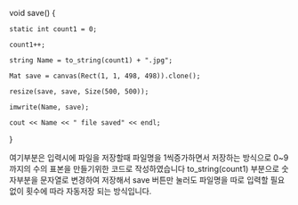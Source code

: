 void save() {

    static int count1 = 0;
    
    count1++;
    
    string Name = to_string(count1) + ".jpg";
    
    Mat save = canvas(Rect(1, 1, 498, 498)).clone();
    
    resize(save, save, Size(500, 500));
    
    imwrite(Name, save);
    
    cout << Name << " file saved" << endl;
    
}

여기부분은 입력시에 파일을 저장할때 파일명을 1씩증가하면서 저장하는 방식으로 0~9 까지의 수의 표본을 만들기위한 코드로 작성하였습니다
to_string(count1) 부분으로 숫자부분을 문자열로 변경하여 저장해서 save 버튼만 눌러도 파일명을 따로 입력할 필요없이 횟수에 따라 자동저장 되는 방식입니다.
